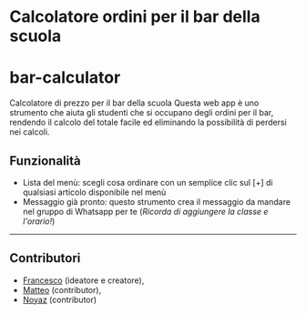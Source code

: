 # Calcolatore ordini per il bar della scuola
# bar-calculator

Calcolatore di prezzo per il bar della scuola
Questa web app è uno strumento che aiuta gli studenti che si occupano degli ordini per il bar, rendendo il calcolo del totale facile ed eliminando la possibilità di perdersi nei calcoli.

## Funzionalità
- Lista del menù: scegli cosa ordinare con un semplice clic sul [+] di qualsiasi articolo disponibile nel menù
- Messaggio già pronto: questo strumento crea il messaggio da mandare nel gruppo di Whatsapp per te (_Ricorda di aggiungere la classe e l'orario!_)


***
## Contributori
- [Francesco](https://github.com/Raptor1818) (ideatore e creatore),
- [Matteo](https://github.com/Matteo0099) (contributor),
- [Noyaz](https://github.com/snakeout96) (contributor)
